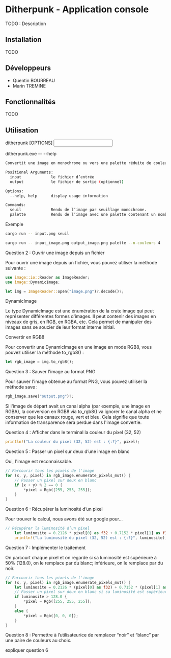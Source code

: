 # Ditherpunk - Application console

TODO : Description

## Installation

TODO 

## Développeurs

- Quentin BOURREAU
- Marin TREMINE

## Fonctionnalités

TODO

## Utilisation

ditherpunk [OPTIONS] <INPUT> <OUTPUT> <SUBCOMMAND>

ditherpunk.exe -- --help
```bash
Convertit une image en monochrome ou vers une palette réduite de couleurs.

Positional Arguments:
  input             le fichier d’entrée
  output            le fichier de sortie (optionnel)

Options:
  --help, help      display usage information

Commands:
  seuil             Rendu de l’image par seuillage monochrome.  
  palette           Rendu de l’image avec une palette contenant un nombre limité de couleurs
```
Exemple 
    
```bash
cargo run -- input.png seuil
```

```bash
cargo run -- input_image.png output_image.png palette --n-couleurs 4
```


Question 2 : Ouvrir une image depuis un fichier

Pour ouvrir une image depuis un fichier, vous pouvez utiliser la méthode suivante :

```rust
use image::io::Reader as ImageReader;
use image::DynamicImage;

let img = ImageReader::open("image.png")?.decode()?;
```

DynamicImage

Le type DynamicImage est une énumération de la crate image qui peut représenter différentes formes d'images. Il peut contenir des images en niveaux de gris, en RGB, en RGBA, etc. Cela permet de manipuler des images sans se soucier de leur format interne initial.

Convertir en RGB8

Pour convertir une DynamicImage en une image en mode RGB8, vous pouvez utiliser la méthode to_rgb8() :

```rust
let rgb_image = img.to_rgb8();
```

Question 3 : Sauver l'image au format PNG

Pour sauver l'image obtenue au format PNG, vous pouvez utiliser la méthode save :

```rust
rgb_image.save("output.png")?;
```

Si l'image de départ avait un canal alpha (par exemple, une image en RGBA), la conversion en RGB8 via to_rgb8() va ignorer le canal alpha et ne conserver que les canaux rouge, vert et bleu. Cela signifie que toute information de transparence sera perdue dans l'image convertie.

Question 4 : Afficher dans le terminal la couleur du pixel (32, 52)

```rust
println!("La couleur du pixel (32, 52) est : {:?}", pixel);
```

Question 5 : Passer un pixel sur deux d’une image en blanc

Oui, l'image est reconnaissable.

```rust
// Parcourir tous les pixels de l'image
for (x, y, pixel) in rgb_image.enumerate_pixels_mut() {
    // Passer un pixel sur deux en blanc
    if (x + y) % 2 == 0 {
        *pixel = Rgb([255, 255, 255]);
    }
}
```

Question 6 : Récupérer la luminosité d’un pixel

Pour trouver le calcul, nous avons été sur google pour...

```rust
// Récupérer la luminosité d’un pixel
    let luminosite = 0.2126 * pixel[0] as f32 + 0.7152 * pixel[1] as f32 + 0.0722 * pixel[2] as f32;
    println!("La luminosité du pixel (32, 52) est : {:?}", luminosite);
```

Question 7 : Implémenter le traitement

On parcourt chaque pixel et on regarde si sa luminosité est supérieure à 50% (128.0), on le remplace par du blanc; inférieure, on le remplace par du noir.

```rust
// Parcourir tous les pixels de l'image
for (x, y, pixel) in rgb_image.enumerate_pixels_mut() {
    let luminosite = 0.2126 * (pixel[0] as f32) + 0.7152 * (pixel[1] as f32) + 0.0722 * (pixel[2] as f32);
    // Passer un pixel sur deux en blanc si sa luminosité est supérieure à 50%
    if luminosite > 128.0 {
        *pixel = Rgb([255, 255, 255]);
    }
    else {
        *pixel = Rgb([0, 0, 0]);
    }
}
```

Question 8 : Permettre à l’utilisateurice de remplacer “noir” et “blanc” par une paire de couleurs au choix.

expliquer question 6